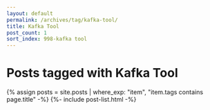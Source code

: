 ```yaml
---
layout: default
permalink: /archives/tag/kafka-tool/
title: Kafka Tool
post_count: 1
sort_index: 998-kafka tool
---
```

<h1 class="page-heading">Posts tagged with Kafka Tool</h1>
{% assign posts = site.posts | where_exp: "item", "item.tags contains page.title" -%}
{%- include post-list.html -%}
